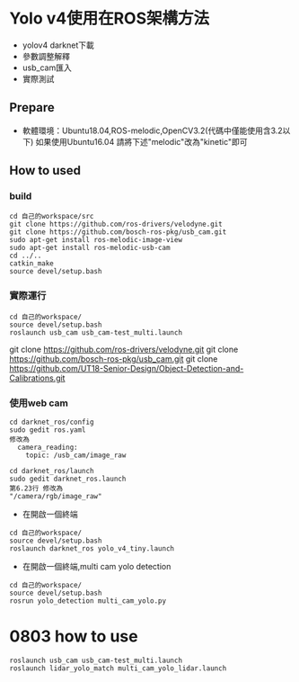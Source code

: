 # Yolo v4使用在ROS架構方法

- yolov4 darknet下載
- 參數調整解釋
- usb_cam匯入
- 實際測試
## Prepare
- 軟體環境：Ubuntu18.04,ROS-melodic,OpenCV3.2(代碼中僅能使用含3.2以下)
如果使用Ubuntu16.04 請將下述"melodic"改為"kinetic"即可
## How to used
### build
```
cd 自己的workspace/src
git clone https://github.com/ros-drivers/velodyne.git
git clone https://github.com/bosch-ros-pkg/usb_cam.git
sudo apt-get install ros-melodic-image-view
sudo apt-get install ros-melodic-usb-cam
cd ../..
catkin_make
source devel/setup.bash
```

### 實際運行
```
cd 自己的workspace/
source devel/setup.bash
roslaunch usb_cam usb_cam-test_multi.launch
```
git clone https://github.com/ros-drivers/velodyne.git
git clone https://github.com/bosch-ros-pkg/usb_cam.git
git clone https://github.com/UT18-Senior-Design/Object-Detection-and-Calibrations.git
### 使用web cam  
```
cd darknet_ros/config
sudo gedit ros.yaml
修改為
  camera_reading:
    topic: /usb_cam/image_raw

cd darknet_ros/launch
sudo gedit darknet_ros.launch 
第6.23行 修改為
"/camera/rgb/image_raw"
```

- 在開啟一個終端
```
cd 自己的workspace/
source devel/setup.bash
roslaunch darknet_ros yolo_v4_tiny.launch
```
- 在開啟一個終端,multi cam yolo detection
```
cd 自己的workspace/
source devel/setup.bash
rosrun yolo_detection multi_cam_yolo.py
```



# 0803 how to use 
```
roslaunch usb_cam usb_cam-test_multi.launch
roslaunch lidar_yolo_match multi_cam_yolo_lidar.launch


```